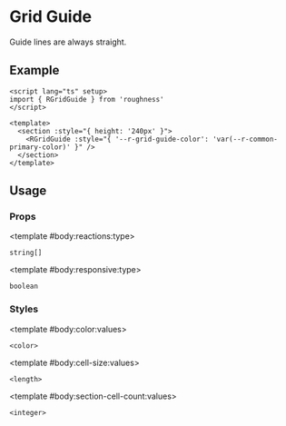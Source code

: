 <script lang="ts" setup>
import { RDetails, RGridGuide, RSpace, RTable } from 'roughness'
</script>

# Grid Guide

Guide lines are always straight.

## Example

<RDetails>
  <template #summary>Show Code</template>

```vue
<script lang="ts" setup>
import { RGridGuide } from 'roughness'
</script>

<template>
  <section :style="{ height: '240px' }">
    <RGridGuide :style="{ '--r-grid-guide-color': 'var(--r-common-primary-color)' }" />
  </section>
</template>
```

</RDetails>

<section :style="{ height: '240px' }">
  <RGridGuide :style="{ '--r-grid-guide-color': 'var(--r-common-primary-color)' }" />
</section>

## Usage

### Props

<RSpace overflow>
<RTable
  :columns="['name', 'type', 'default', 'description']"
  :rows="['reactions', 'responsive']"
>
  <template #body:*:name="{ row }">{{ row }}</template>

  <template #body:reactions:type>

  `string[]`

  </template>
  <template #body:reactions:default>

  `['dark']`

  </template>
  <template #body:reactions:description>

  States that trigger graphics redrawing.

  See [Reactions](/guide/theme#reactions).

  </template>

  <template #body:responsive:type>

  `boolean`

  </template>
  <template #body:responsive:default>

  `true`

  </template>
  <template #body:responsive:description>
    Whether to adjust the size to fit the parent element.
  </template>
</RTable>
</RSpace>

### Styles

<RSpace overflow>
<RTable
  :columns="['name', 'values', 'default', 'description']"
  :rows="['color', 'cell-size', 'section-cell-count']"
>
  <template #body:*:name="{ row }">--r-grid-guide-{{ row }}</template>

  <template #body:color:values>

  `<color>`

  </template>
  <template #body:color:default>

  `rgb(255 255 255 / 10%)` in dark theme, `#f5f5f5` else

  </template>
  <template #body:color:description>
    Color of the guide lines.
  </template>

  <template #body:cell-size:values>

  `<length>`

  </template>
  <template #body:cell-size:default>

  `var(--r-common-font-size)`

  </template>
  <template #body:cell-size:description>
    Size of the grid cell.
  </template>

  <template #body:section-cell-count:values>

  `<integer>`

  </template>
  <template #body:section-cell-count:default>

  `8`

  </template>
  <template #body:section-cell-count:description>
    Number of cells in one section dimension.
  </template>
</RTable>
</RSpace>
